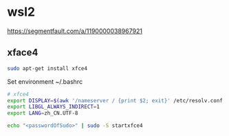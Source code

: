 # wsl2

https://segmentfault.com/a/1190000038967921

##  xface4
```bash
sudo apt-get install xfce4
```

Set environment ~/.bashrc
```bash
# xfce4
export DISPLAY=$(awk '/nameserver / {print $2; exit}' /etc/resolv.conf 2>/dev/null):0.0
export LIBGL_ALWAYS_INDIRECT=1
export LANG=zh_CN.UTF-8
```

```bash
echo "<passwordOfSudo>" | sudo -S startxfce4
```

